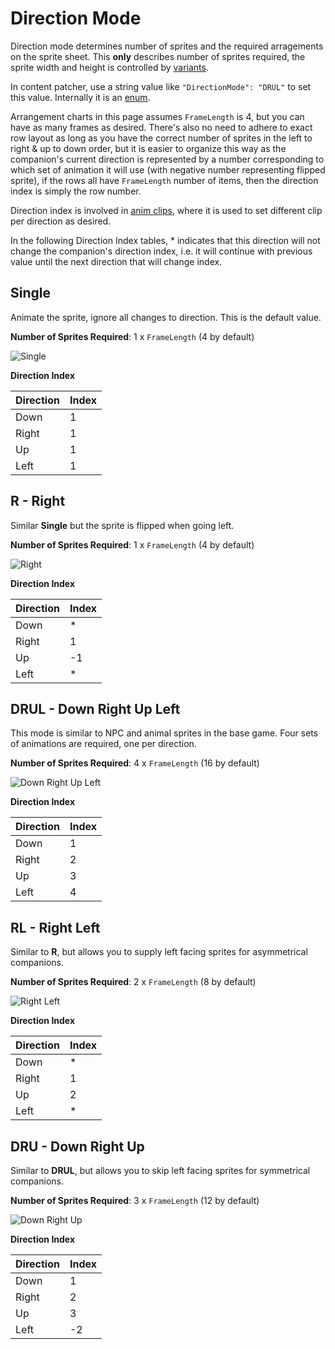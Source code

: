 # Direction Mode

Direction mode determines number of sprites and the required arragements on the sprite sheet. This **only** describes number of sprites required, the sprite width and height is controlled by [variants](2-Variant.md).

In content patcher, use a string value like `"DirectionMode": "DRUL"` to set this value. Internally it is an [enum](~/api/TrinketTinker.Models.DirectionMode.yml).

Arrangement charts in this page assumes `FrameLength` is 4, but you can have as many frames as desired. There's also no need to adhere to exact row layout as long as you have the correct number of sprites in the left to right \& up to down order, but it is easier to organize this way as the companion's current direction is represented by a number corresponding to which set of animation it will use (with negative number representing flipped sprite), if the rows all have `FrameLength` number of items, then the direction index is simply the row number.

Direction index is involved in [anim clips](3.2-Animation%20Clips.md), where it is used to set different clip per direction as desired.

In the following Direction Index tables, * indicates that this direction will not change the companion's direction index, i.e. it will continue with previous value until the next direction that will change index.

## Single

Animate the sprite, ignore all changes to direction.
This is the default value.

**Number of Sprites Required**: 1 x `FrameLength` (4 by default)

![Single](~/images/sheets/r.png)

**Direction Index**

| Direction | Index |
| --------- | ----- |
| Down | 1 |
| Right | 1 |
| Up | 1 |
| Left | 1 |

## R - Right

Similar **Single** but the sprite is flipped when going left.

**Number of Sprites Required**: 1 x `FrameLength` (4 by default)

![Right](~/images/sheets/r.png)

**Direction Index**

| Direction | Index |
| --------- | ----- |
| Down | * |
| Right | 1 |
| Up | -1 |
| Left | * |

## DRUL - Down Right Up Left

This mode is similar to NPC and animal sprites in the base game. Four sets of animations are required, one per direction.

**Number of Sprites Required**: 4 x `FrameLength` (16 by default)

![Down Right Up Left](~/images/sheets/drul.png)

**Direction Index**

| Direction | Index |
| --------- | ----- |
| Down | 1 |
| Right | 2 |
| Up | 3 |
| Left | 4 |

## RL - Right Left

Similar to **R**, but allows you to supply left facing sprites for asymmetrical companions.

**Number of Sprites Required**: 2 x `FrameLength` (8 by default)

![Right Left](~/images/sheets/rl.png)

**Direction Index**

| Direction | Index |
| --------- | ----- |
| Down | * |
| Right | 1 |
| Up | 2 |
| Left | * |

## DRU - Down Right Up

Similar to **DRUL**, but allows you to skip left facing sprites for symmetrical companions.

**Number of Sprites Required**: 3 x `FrameLength` (12 by default)

![Down Right Up](~/images/sheets/dru.png)

**Direction Index**

| Direction | Index |
| --------- | ----- |
| Down | 1 |
| Right | 2 |
| Up | 3 |
| Left | -2 |
